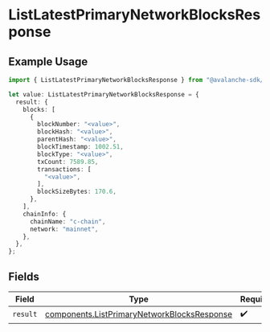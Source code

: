 # ListLatestPrimaryNetworkBlocksResponse

## Example Usage

```typescript
import { ListLatestPrimaryNetworkBlocksResponse } from "@avalanche-sdk/data/models/operations";

let value: ListLatestPrimaryNetworkBlocksResponse = {
  result: {
    blocks: [
      {
        blockNumber: "<value>",
        blockHash: "<value>",
        parentHash: "<value>",
        blockTimestamp: 1002.51,
        blockType: "<value>",
        txCount: 7589.85,
        transactions: [
          "<value>",
        ],
        blockSizeBytes: 170.6,
      },
    ],
    chainInfo: {
      chainName: "c-chain",
      network: "mainnet",
    },
  },
};
```

## Fields

| Field                                                                                                      | Type                                                                                                       | Required                                                                                                   | Description                                                                                                |
| ---------------------------------------------------------------------------------------------------------- | ---------------------------------------------------------------------------------------------------------- | ---------------------------------------------------------------------------------------------------------- | ---------------------------------------------------------------------------------------------------------- |
| `result`                                                                                                   | [components.ListPrimaryNetworkBlocksResponse](../../models/components/listprimarynetworkblocksresponse.md) | :heavy_check_mark:                                                                                         | N/A                                                                                                        |